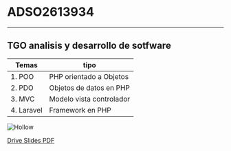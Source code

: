 # ADSO2613934
---

## TGO analisis y desarrollo de sotfware

<!-- para crear una tabla en markdown-->

| Temas |tipo | 
|----------|--------|
|1. POO |   PHP orientado a Objetos |
|2. PDO |   Objetos de datos en PHP  |
|3. MVC |   Modelo vista controlador |
|4. Laravel |   Framework en PHP  |

<!-- para insertar una imagen en markdown-->

![Hollow](http://tinyurl.com/39vx4fjx)  

[Drive Slides PDF ](https://drive.google.com/drive/folders/1Ds5HzZosxcyAeMAACxoKDSdkK4Jrs6bk)

